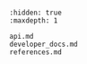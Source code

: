 ```{include} ../README.md
```

```{toctree}
:hidden: true
:maxdepth: 1

api.md
developer_docs.md
references.md
```
